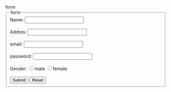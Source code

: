 <html>
  <head>
    form
  </head>
<body>
   <form>
      <fieldset>
      <legend>form</legend>
      Name:
      <input type="text"/>
      <br/>
      <br/>
      Addres:
      <input type="texstarea"/>
      <br/>
      <br/>
      email:
      <input type="text"/>
       <br/>
      <br/>
      password:
      <input type="text"/>
       <br/>
      <br/>
      Gender:
      <input type="radio" value="m" name="gender"/>male
      <input type="radio" value="m" name="gender"/>female
       <br/>
      <br/>
        <input type="submit" name="submit"/>
        <input type="reset" name="reset"/>
      </fieldset>
   </form>
</body>
</html>
